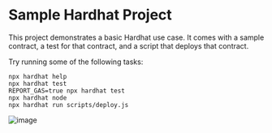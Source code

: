 # Sample Hardhat Project

This project demonstrates a basic Hardhat use case. It comes with a sample contract, a test for that contract, and a script that deploys that contract.

Try running some of the following tasks:

```shell
npx hardhat help
npx hardhat test
REPORT_GAS=true npx hardhat test
npx hardhat node
npx hardhat run scripts/deploy.js
```




![image](https://user-images.githubusercontent.com/89148978/234527764-9d6b2fad-fe41-41da-9156-b6eb1653b6ce.png)
